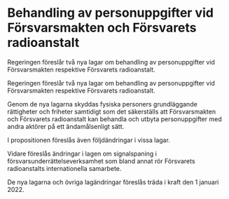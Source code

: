 # Behandling av personuppgifter vid Försvarsmakten och Försvarets radioanstalt

Regeringen föreslår två nya lagar om behandling av personuppgifter vid Försvarsmakten respektive Försvarets radioanstalt.

Regeringen föreslår två nya lagar om behandling av personuppgifter vid Försvarsmakten respektive Försvarets radioanstalt.

Genom de nya lagarna skyddas fysiska personers grundläggande rättigheter och friheter samtidigt som det säkerställs att Försvarsmakten och Försvarets radioanstalt kan behandla och utbyta personuppgifter med andra aktörer på ett ändamålsenligt sätt.

I propositionen föreslås även följdändringar i vissa lagar.

Vidare föreslås ändringar i lagen om signalspaning i försvarsunderrättelseverksamhet som bland annat rör Försvarets radioanstalts internationella samarbete.

De nya lagarna och övriga lagändringar föreslås träda i kraft den 1 januari 2022.
